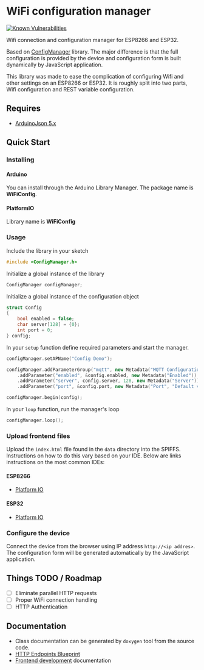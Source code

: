 # WiFi configuration manager

[![Known Vulnerabilities](https://snyk.io//test/github/snakeye/WifiConfig/badge.svg?targetFile=package.json)](https://snyk.io//test/github/snakeye/WifiConfig?targetFile=package.json)

Wifi connection and configuration manager for ESP8266 and ESP32.

Based on [ConfigManager](https://github.com/snakeye/ConfigManager) library. The major difference
is that the full configuration is provided by the device and configuration form is built
dynamically by JavaScript application.

This library was made to ease the complication of configuring Wifi and other
settings on an ESP8266 or ESP32. It is roughly split into two parts, Wifi configuration
and REST variable configuration.

## Requires

* [ArduinoJson 5.x](https://github.com/bblanchon/ArduinoJson)

## Quick Start

### Installing

#### Arduino

You can install through the Arduino Library Manager. The package name is **WiFiConfig**.

#### PlatformIO

Library name is **WiFiConfig**

### Usage

Include the library in your sketch

```cpp
#include <ConfigManager.h>
```

Initialize a global instance of the library

```cpp
ConfigManager configManager;
```

Initialize a global instance of the configuration object

```cpp
struct Config
{
    bool enabled = false;
    char server[128] = {0};
    int port = 0;
} config;
```

In your `setup` function define required parameters and start the manager.

```cpp
configManager.setAPName("Config Demo");

configManager.addParameterGroup("mqtt", new Metadata("MQTT Configuration", "Configuration of MQTT connection"))
    .addParameter("enabled", &config.enabled, new Metadata("Enabled"))
    .addParameter("server", config.server, 128, new Metadata("Server"))
    .addParameter("port", &config.port, new Metadata("Port", "Default value 1883"));

configManager.begin(config);
```

In your `loop` function, run the manager's loop

```cpp
configManager.loop();
```

### Upload frontend files

Upload the ```index.html``` file found in the ```data``` directory into the SPIFFS.
Instructions on how to do this vary based on your IDE. Below are links instructions
on the most common IDEs:

#### ESP8266

* [Platform IO](http://docs.platformio.org/en/stable/platforms/espressif.html#uploading-files-to-file-system-spiffs)

#### ESP32

* [Platform IO](http://docs.platformio.org/en/stable/platforms/espressif32.html#uploading-files-to-file-system-spiffs)

### Configure the device

Connect the device from the browser using IP address `http://<ip addres>`. The configuration form will be generated
automatically by the JavaScript application.

## Things TODO / Roadmap

* [ ] Eliminate parallel HTTP requests
* [ ] Proper WiFi connection handling
* [ ] HTTP Authentication

## Documentation

* Class documentation can be generated by `doxygen` tool from the source code.
* [HTTP Endpoints Blueprint](/docs/dist/api.apib)
* [Frontend development](/docs/frontend.md) documentation

